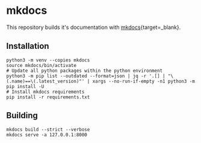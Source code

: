 # mkdocs

This repository builds it's documentation with [mkdocs](https://www.mkdocs.org/){target=_blank}.

## Installation

```shell
python3 -m venv --copies mkdocs
source mkdocs/bin/activate
# Update all python packages within the python environment
python3 -m pip list --outdated --format=json | jq -r '.[] | "\(.name)==\(.latest_version)"' | xargs --no-run-if-empty -n1 python3 -m pip install -U
# Install mkdocs requirements
pip install -r requirements.txt
```

## Building

```shell
mkdocs build --strict --verbose
mkdocs serve -a 127.0.0.1:8000
```
